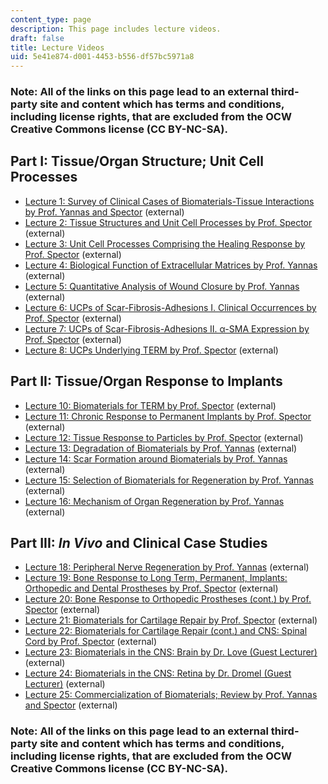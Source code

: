 ```yaml
---
content_type: page
description: This page includes lecture videos.
draft: false
title: Lecture Videos
uid: 5e41e874-d001-4453-b556-df57bc5971a8
---
```

### Note: All of the links on this page lead to an external third-party site and content which has terms and conditions, including license rights, that are excluded from the OCW Creative Commons license (CC BY-NC-SA).

## Part I: Tissue/Organ Structure; Unit Cell Processes

- [Lecture 1: Survey of Clinical Cases of Biomaterials-Tissue Interactions by Prof. Yannas and Spector](https://www.dropbox.com/scl/fo/52zzjr7t4s5w1xzytwtq8/AJcEtK_TPtYGIkPyFJA2vC0/Lecture%20Recordings?dl=0&preview=2022-9-8+Survey+of+Clinical+Cases+of+Biomaterials+%28Yannas+and+Spector%29+2020.mp4&rlkey=qojtvzyd9q8cpudjtvj939i69&subfolder_nav_tracking=1) (external)
- [Lecture 2: Tissue Structures and Unit Cell Processes by Prof. Spector](https://www.dropbox.com/scl/fo/52zzjr7t4s5w1xzytwtq8/AJcEtK_TPtYGIkPyFJA2vC0/Lecture%20Recordings?dl=0&preview=2022-9-13_Tissue+Structures+and+Unit+Cell+Processes+%28Spector%29+2020.mp4&rlkey=qojtvzyd9q8cpudjtvj939i69&subfolder_nav_tracking=1) (external)
- [Lecture 3: Unit Cell Processes Comprising the Healing Response by Prof. Spector](https://www.dropbox.com/scl/fo/52zzjr7t4s5w1xzytwtq8/AJcEtK_TPtYGIkPyFJA2vC0/Lecture%20Recordings?dl=0&preview=2022-9-15_Unit+Cell+Processes+Comprising+the+Healing+Response+%28Spector%29+2020.mp4&rlkey=qojtvzyd9q8cpudjtvj939i69&subfolder_nav_tracking=1) (external)
- [Lecture 4: Biological Function of Extracellular Matrices by Prof. Yannas](https://www.dropbox.com/scl/fo/52zzjr7t4s5w1xzytwtq8/AJcEtK_TPtYGIkPyFJA2vC0/Lecture%20Recordings?dl=0&preview=2022-9-20_Biological+Function+of+Extracellular+Matrices+%28Yannas%29.mp4&rlkey=qojtvzyd9q8cpudjtvj939i69&subfolder_nav_tracking=1) (external)
- [Lecture 5: Quantitative Analysis of Wound Closure by Prof. Yannas](https://www.dropbox.com/scl/fo/52zzjr7t4s5w1xzytwtq8/AJcEtK_TPtYGIkPyFJA2vC0/Lecture%20Recordings?dl=0&preview=2022-9-22_Quantitative+Analysis+of+Wound+Closure+%28Yannas%29.mp4&rlkey=qojtvzyd9q8cpudjtvj939i69&subfolder_nav_tracking=1) (external)
- [Lecture 6: UCPs of Scar-Fibrosis-Adhesions I. Clinical Occurrences by Prof. Spector](https://www.dropbox.com/scl/fo/52zzjr7t4s5w1xzytwtq8/AJcEtK_TPtYGIkPyFJA2vC0/Lecture%20Recordings?dl=0&preview=2022-9-27_UCPs+of+Scar-Fibrosis-Adhesions+I+%28Spector%29.mp4&rlkey=qojtvzyd9q8cpudjtvj939i69&subfolder_nav_tracking=1) (external)
- [Lecture 7: UCPs of Scar-Fibrosis-Adhesions II. α-SMA Expression by Prof. Spector](https://www.dropbox.com/scl/fo/52zzjr7t4s5w1xzytwtq8/AJcEtK_TPtYGIkPyFJA2vC0/Lecture%20Recordings?dl=0&preview=2022-9-29_UCPs+of+Scar-Fibrosis-Adhesions+II+%28Spector%29.mp4&rlkey=qojtvzyd9q8cpudjtvj939i69&subfolder_nav_tracking=1) (external)
- [Lecture 8: UCPs Underlying TERM by Prof. Spector](https://www.dropbox.com/scl/fo/52zzjr7t4s5w1xzytwtq8/AJcEtK_TPtYGIkPyFJA2vC0/Lecture%20Recordings?dl=0&preview=2022-10-4_UCPs+Underlying+TERM+%28Spector%29.mp4&rlkey=qojtvzyd9q8cpudjtvj939i69&subfolder_nav_tracking=1) (external)

## Part II: Tissue/Organ Response to Implants

- [Lecture 10: Biomaterials for TERM by Prof. Spector](https://www.dropbox.com/scl/fo/52zzjr7t4s5w1xzytwtq8/AJcEtK_TPtYGIkPyFJA2vC0/Lecture%20Recordings?dl=0&preview=2022-10-13_Biomaterials+for+TERM+%28Spector%29+2020.mp4&rlkey=qojtvzyd9q8cpudjtvj939i69&subfolder_nav_tracking=1) (external)
- [Lecture 11: Chronic Response to Permanent Implants by Prof. Spector](https://www.dropbox.com/scl/fo/52zzjr7t4s5w1xzytwtq8/AJcEtK_TPtYGIkPyFJA2vC0/Lecture%20Recordings?dl=0&preview=2022-10-18_Chronic+Response+to+Permanent+Implants+%28Spector%29.mp4&rlkey=qojtvzyd9q8cpudjtvj939i69&subfolder_nav_tracking=1) (external)
- [Lecture 12: Tissue Response to Particles by Prof. Spector](https://www.dropbox.com/scl/fo/52zzjr7t4s5w1xzytwtq8/AJcEtK_TPtYGIkPyFJA2vC0/Lecture%20Recordings?dl=0&preview=2022-10-20_Tissue+Response+to+Particles+%28Spector%29.mp4&rlkey=qojtvzyd9q8cpudjtvj939i69&subfolder_nav_tracking=1) (external)
- [Lecture 13: Degradation of Biomaterials by Prof. Yannas](https://www.dropbox.com/scl/fo/52zzjr7t4s5w1xzytwtq8/AJcEtK_TPtYGIkPyFJA2vC0/Lecture%20Recordings?dl=0&preview=2022-10-25_Degradation+of+Biomaterials+%28Yannas%29.mp4&rlkey=qojtvzyd9q8cpudjtvj939i69&subfolder_nav_tracking=1) (external) 
- [Lecture 14: Scar Formation around Biomaterials by Prof. Yannas](https://www.dropbox.com/scl/fo/52zzjr7t4s5w1xzytwtq8/AJcEtK_TPtYGIkPyFJA2vC0/Lecture%20Recordings?dl=0&preview=2022-10-27_Scar+Formation+around+Biomaterials+%28Yannas%29.mp4&rlkey=qojtvzyd9q8cpudjtvj939i69&subfolder_nav_tracking=1) (external)
- [Lecture 15: Selection of Biomaterials for Regeneration by Prof. Yannas](https://www.dropbox.com/scl/fo/52zzjr7t4s5w1xzytwtq8/AJcEtK_TPtYGIkPyFJA2vC0/Lecture%20Recordings?dl=0&preview=2022-11-1_Selection+of+Biomaterials+for+Regeneration+%28Yannas%29.mp4&rlkey=qojtvzyd9q8cpudjtvj939i69&subfolder_nav_tracking=1) (external)
- [Lecture 16: Mechanism of Organ Regeneration by Prof. Yannas](https://www.dropbox.com/scl/fo/52zzjr7t4s5w1xzytwtq8/AJcEtK_TPtYGIkPyFJA2vC0/Lecture%20Recordings?dl=0&preview=2022-11-3_Mechanism+of+Organ+Regeneration+%28Yannas%29.mp4&rlkey=qojtvzyd9q8cpudjtvj939i69&subfolder_nav_tracking=1) (external)

## Part III: *In Vivo* and Clinical Case Studies

- [Lecture 18: Peripheral Nerve Regeneration by Prof. Yannas](https://www.dropbox.com/scl/fo/52zzjr7t4s5w1xzytwtq8/AJcEtK_TPtYGIkPyFJA2vC0/Lecture%20Recordings?dl=0&preview=2022-11-10_Peripheral+Nerve+Regeneration+%28Yannas%29.mp4&rlkey=qojtvzyd9q8cpudjtvj939i69&subfolder_nav_tracking=1) (external)
- [Lecture 19: Bone Response to Long Term, Permanent, Implants: Orthopedic and Dental Prostheses by Prof. Spector](https://www.dropbox.com/scl/fo/52zzjr7t4s5w1xzytwtq8/AJcEtK_TPtYGIkPyFJA2vC0/Lecture%20Recordings?dl=0&preview=2022-11-15_Bone+Response+to+Long+Term+Implants%3B+Orthopedic+and+Dental+%28Spector%29.mp4&rlkey=qojtvzyd9q8cpudjtvj939i69&subfolder_nav_tracking=1) (external)
- [Lecture 20: Bone Response to Orthopedic Prostheses (cont.) by Prof. Spector](https://www.dropbox.com/scl/fo/52zzjr7t4s5w1xzytwtq8/AJcEtK_TPtYGIkPyFJA2vC0/Lecture%20Recordings?dl=0&preview=2022-11-17_Bone+Response+to+Orthopedic+Prostheses-continued+%28Spector%29.mp4&rlkey=qojtvzyd9q8cpudjtvj939i69&subfolder_nav_tracking=1) (external)
- [Lecture 21: Biomaterials for Cartilage Repair by Prof. Spector](https://www.dropbox.com/scl/fo/52zzjr7t4s5w1xzytwtq8/AJcEtK_TPtYGIkPyFJA2vC0/Lecture%20Recordings?dl=0&preview=2022-11-22_Biomaterials+for+Cartilage+Repair+%28Spector%29.mp4&rlkey=qojtvzyd9q8cpudjtvj939i69&subfolder_nav_tracking=1) (external)
- [Lecture 22: Biomaterials for Cartilage Repair (cont.) and CNS: Spinal Cord by Prof. Spector](https://www.dropbox.com/scl/fo/52zzjr7t4s5w1xzytwtq8/AJcEtK_TPtYGIkPyFJA2vC0/Lecture%20Recordings?dl=0&preview=2022-11-29_Biomat+for+Cartilage-continued%3B+CNS%3A+Spinal+Cord+%28Spector%29.mp4&rlkey=qojtvzyd9q8cpudjtvj939i69&subfolder_nav_tracking=1) (external)
- [Lecture 23: Biomaterials in the CNS: Brain by Dr. Love (Guest Lecturer)](https://www.dropbox.com/scl/fo/52zzjr7t4s5w1xzytwtq8/AJcEtK_TPtYGIkPyFJA2vC0/Lecture%20Recordings?dl=0&preview=2022-12-1_+CNS%3A+Biomaterials+in+the+Brain+%28Love%29.mp4&rlkey=qojtvzyd9q8cpudjtvj939i69&subfolder_nav_tracking=1) (external)
- [Lecture 24: Biomaterials in the CNS: Retina by Dr. Dromel (Guest Lecturer)](https://www.dropbox.com/scl/fo/52zzjr7t4s5w1xzytwtq8/AJcEtK_TPtYGIkPyFJA2vC0/Lecture%20Recordings?dl=0&preview=2022-12-6_CNS%3A+Retina+%28Dromel%29.mp4&rlkey=qojtvzyd9q8cpudjtvj939i69&subfolder_nav_tracking=1) (external)
- [Lecture 25: Commercialization of Biomaterials; Review by Prof. Yannas and Spector](https://www.dropbox.com/scl/fo/52zzjr7t4s5w1xzytwtq8/AJcEtK_TPtYGIkPyFJA2vC0/Lecture%20Recordings?dl=0&preview=2022-12-8_Review%3B+Commercialization+of+Biomaterials+%28Yannas+and+Spector%29.mp4&rlkey=qojtvzyd9q8cpudjtvj939i69&subfolder_nav_tracking=1) (external)

### Note: All of the links on this page lead to an external third-party site and content which has terms and conditions, including license rights, that are excluded from the OCW Creative Commons license (CC BY-NC-SA).